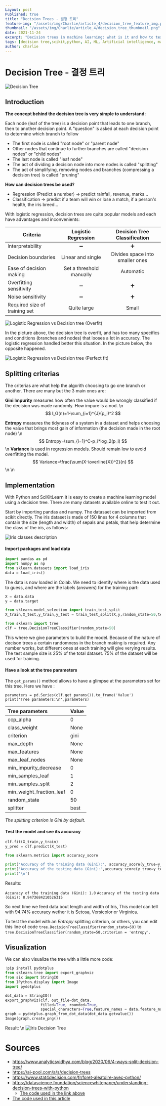 ```yaml
---
Layout: post
Published: true
title: "Decision Trees - 결정 트리"
feature-img: "/assets/img/Charlie/article_4/decision_tree_feature_img.png"
thumbnail: "/assets/img/Charlie/article_4/decision_tree_thumbnail.png"
date: 2021-11-24
excerpt: "Decision trees in machine learning: what is it and how to test and run models in Python"
tags: [decision tree,scikit,python, AI, ML, Artificial intelligence, machine learning, megazone, ai center]
author: charlie
---
```


# Decision Tree - 결정 트리

![Decision Tree](/assets/img/Charlie/article_4/decision_tree.png)

## Introduction

**The concept behind the decision tree is very simple to understand:**

Each node (leaf of the tree) is a decision point that leads to one branch, then to another decision point. A "question" is asked at each decision point to determine which branch to follow

* The first node is called "root node" or "parent node"
* Other nodes that continue to further branches are called "decision nodes" or "child nodes"
* The last node is called "leaf node"
* The act of dividing a decision node into more nodes is called "splitting"
* The act of simplifying, removing nodes and branches (compressing a decision tree) is called "pruning"

**How can decision trees be used?**

* Regression (Predict a number)
  → predict rainfall, revenue, marks...
* Classification
  → predict if a team will win or lose a match, if a person's health, the iris breed...

With logistic regression, decision trees are quite popular models and each have advantages and inconvenients:

| Criteria                      |   Logistic Regression    |  Decision Tree Classification   |
| ----------------------------- | :----------------------: | :-----------------------------: |
| Interpretability              |    :heavy_minus_sign:    |        :heavy_plus_sign:        |
| Decision boundaries           |    Linear and single     | Divides space into smaller ones |
| Ease of decision making       | Set a threshold manually |            Automatic            |
| Overfitting sensitivity       |    :heavy_minus_sign:    |        :heavy_plus_sign:        |
| Noise sensitivity             |    :heavy_minus_sign:    |        :heavy_plus_sign:        |
| Required size of training set |       Quite large        |              Small              |



![Logistic Regression vs Decision tree (Overfit)](/assets/img/Charlie/article_4/lgreg_vs_cart_overfit.png)

In the picture above, the decision tree is overfit, and has too many specifics and conditions (branches and nodes) that looses a lot in accuracy. The logistic regression handled better this situation.
In the picture below, the opposite happened.

![Logistic Regression vs Decision tree (Perfect fit)](/assets/img/Charlie/article_4/lgreg_vs_cart_goodfit.png)

## Splitting criterias

The criterias are what help the algorith choosing to go one branch or another. There are many but the 3 main ones are:

**Gini Impurity** measures how often the value would be wrongly classified if the decision was made randomly. How impure is a nod. \n
$$
I_G(n)=1-\sum_{i=1}^{J}(p_i)^2
$$


**Entropy** measures the tidyness of a system in a dataset and helps choosing the value that brings most gain of information (the decision made in the root node) \n
$$
Entropy=\sum_{i=1}^C-p_i*log_2(p_i)
$$
\n
**Variance** is used in regression models. Should remain low to avoid overfitting the model.
$$
Variance=\frac{\sum(X-\overline{X})^2}{n}
$$
\n
\n
## Implementation

With Python and SciKitLearn it is easy to create a machine learning model using a decision tree. There are many datasets available online to test it out. 

Start by importing pandas and numpy. The datasaet can be imported from scikit directly.
The iris dataset is made of 150 lines for 4 columns that contain the size (length and width) of sepals and petals, that help determine the class of the iris, as follows:

![Iris classes description](/assets/img/Charlie/article_4/iris_classes.png)



#### Import packages and load data

```python
import pandas as pd
import numpy as np
from sklearn.datasets import load_iris
data = load_iris()
```

The data is now loaded in Colab.
We need to identify where is the data used to guess, and where are the labels (answers) for the training part:

```python
X = data.data
y = data.target

from sklearn.model_selection import train_test_split
X_train,X_test,y_train,y_test = train_test_split(X,y,random_state=50,test_size=0.25)

from sklearn import tree
clf = tree.DecisionTreeClassifier(random_state=50)
```

This where we give parameters to build the model. Because of the nature of decison trees a certain randomness in the branch making is required. Any number works, but different ones at each training will give verying results.
The test sample size is 25% of the total dataset. 75% of the dataset will be used for training.

#### Have a look at the tree parameters

The `get_params()` method allows to have a glimpse at the parameters set for this tree. Here we have : 

```
parameters = pd.Series(clf.get_params()).to_frame('Value')
print('Tree parameters:\n',parameters)
```

| Tree parameters          | Value |
| :----------------------- | ----- |
| ccp_alpha                | 0     |
| class_weight             | None  |
| criterion                | gini  |
| max_depth                | None  |
| max_features             | None  |
| max_leaf_nodes           | None  |
| min_impurity_decrease    | 0     |
| min_samples_leaf         | 1     |
| min_samples_split        | 2     |
| min_weight_fraction_leaf | 0     |
| random_state             | 50    |
| splitter                 | best  |

*The splitting criterion is Gini by default.*

#### Test the model and see its accuracy

```python
clf.fit(X_train,y_train)
y_pred = clf.predict(X_test)

from sklearn.metrics import accuracy_score

print('Accuracy of the training data (Gini):', accuracy_score(y_true=y_train, y_pred=clf.predict(X_train)))
print('Accuracy of the testing data (Gini):',accuracy_score(y_true=y_test,y_pred=y_pred))
print('\n')
```

Results:

``` Accuracy of the training data (Gini): 1.0 ``` 
```Accuracy of the testing data (Gini): 0.9473684210526315```

So next time we feed data bout length and width of Iris, This model can tell with 94.74% accuracy wether it is Setosa, Versicolor or Virginica.

To test the model with an *Entropy* splitting criterion, or others, you can edit this line of code `tree.DecisionTreeClassifier(random_state=50)` to `tree.DecisionTreeClassifier(random_state=50,criterion = 'entropy'`.

## Visualization

We can also visualize the tree with a little more code:

```python
!pip install pydotplus
from sklearn.tree import export_graphviz
from six import StringIO 
from IPython.display import Image  
import pydotplus

dot_data = StringIO()
export_graphviz(clf, out_file=dot_data,  
                filled=True, rounded=True,
                special_characters=True,feature_names = data.feature_names,class_names=data.target_names)
graph = pydotplus.graph_from_dot_data(dot_data.getvalue())  
Image(graph.create_png())
```

Result: \n
![Iris Decision Tree](/assets/img/Charlie/article_4/iris_tree.png)



# Sources

- https://www.analyticsvidhya.com/blog/2020/06/4-ways-split-decision-tree/
- https://ai-pool.com/a/s/decision-trees
- https://www.stat4decision.com/fr/foret-aleatoire-avec-python/
- https://datascience.foundation/sciencewhitepaper/understanding-decision-trees-with-python
  - [The code used in the link above](https://colab.research.google.com/drive/1pBCYRM8IJEAd1d7FC9vsWuBV7qS4vjl1?usp=sharing#scrollTo=_Fov9B0-uf7R)
- [The code used in this article](https://colab.research.google.com/drive/1uWsrtLIalSP3Jd7Ntg_EL8P-7NWQ2Ikh?usp=sharing)